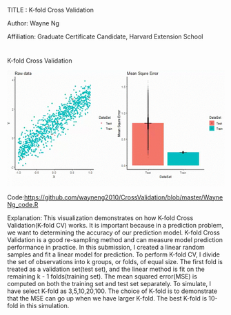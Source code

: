 TITLE : K-fold Cross Validation

Author: Wayne Ng

Affiliation: Graduate Certificate Candidate, Harvard Extension School 

#


K-fold Cross Validation

![Alt Text](WayneNg_artifact.gif)


Code:https://github.com/wayneng2010/CrossValidation/blob/master/WayneNg_code.R


Explanation: 
This visualization demonstrates on how K-fold Cross Validation(K-fold CV) works. It is important because in a prediction problem, we want to determining the accuracy of our prediction model. K-fold Cross Validation is a good re-sampling method and can measure model prediction performance in practice. In this submission, I created a linear random samples and fit a linear model for prediction. To perform K-fold CV, I divide the set of observations into k groups, or folds, of equal size. The first fold is treated as a validation set(test set), and the linear method is fit on the remaining k - 1 folds(training set). The mean squared error(MSE) is computed on both the training set and test set separately. To simulate, I have select K-fold as 3,5,10,20,100. The choice of K-fold is to demonstrate that the MSE can go up when we have larger K-fold. The best K-fold is 10-fold in this simulation. 
